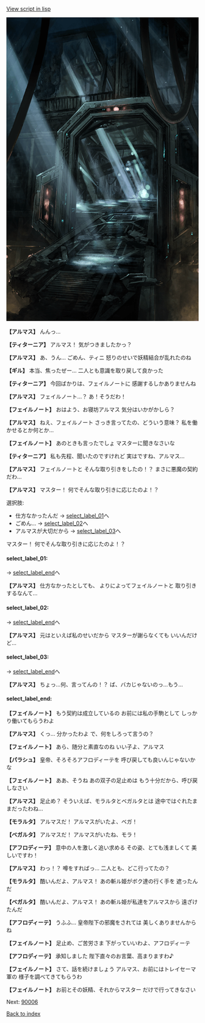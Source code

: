 [View script in lisp](../scripts/100903010.txt)

![bifrost.png](../images/backgrounds/bifrost.png)

**【アルマス】**
んんっ…

**【ティターニア】**
アルマス！
気がつきましたかっ？

**【アルマス】**
あ、うん…
ごめん、ティニ
怒りのせいで妖精結合が乱れたのね

**【ギル】**
本当、焦ったぜー…
二人とも意識を取り戻して良かった

**【ティターニア】**
今回ばかりは、フェイルノートに
感謝するしかありませんね

**【アルマス】**
フェイルノート…？
あ！そうだわ！

**【フェイルノート】**
おはよう、お寝坊アルマス
気分はいかがかしら？

**【アルマス】**
ねえ、フェイルノート
さっき言ってたの、どういう意味？
私を働かせるとか何とか…

**【フェイルノート】**
あのときも言ったでしょ
マスターに聞きなさいな

**【ティターニア】**
私も先程、聞いたのですけれど
実はですね、アルマス…

**【アルマス】**
フェイルノートと
そんな取り引きをしたの！？
まさに悪魔の契約だわ…

**【アルマス】**
マスター！
何でそんな取り引きに応じたのよ！？

選択肢:
- 仕方なかったんだ → [select_label_01](#select_label_01)へ
- ごめん… → [select_label_02](#select_label_02)へ
- アルマスが大切だから → [select_label_03](#select_label_03)へ


マスター！
何でそんな取り引きに応じたのよ！？

#### select_label_01:
 → [select_label_end](#select_label_end)へ

**【アルマス】**
仕方なかったとしても、
よりによってフェイルノートと
取り引きするなんて…

#### select_label_02:
 → [select_label_end](#select_label_end)へ

**【アルマス】**
元はといえば私のせいだから
マスターが謝らなくても
いいんだけど…

#### select_label_03:
 → [select_label_end](#select_label_end)へ

**【アルマス】**
ちょっ…何、言ってんの！？
ば、バカじゃないのっ…もう…

#### select_label_end:

**【フェイルノート】**
もう契約は成立しているの
お前には私の手駒として
しっかり働いてもらうわよ

**【アルマス】**
くっ…
分かったわよ
で、何をしろって言うの？

**【フェイルノート】**
あら、随分と素直なのね
いい子よ、アルマス

**【パラシュ】**
皇帝、そろそろアフロディーテを
呼び戻しても良いんじゃないかな

**【フェイルノート】**
ああ、そうね
あの双子の足止めは
もう十分だから、呼び戻しなさい

**【アルマス】**
足止め？
そういえば、モラルタとベガルタとは
途中ではぐれたままだったわね…

**【モラルタ】**
アルマスだ！
アルマスがいたよ、ベガ！

**【ベガルタ】**
アルマスだ！
アルマスがいたね、モラ！

**【アフロディーテ】**
意中の人を激しく追い求める
その姿、とても浅ましくて
美しいですわ！

**【アルマス】**
わっ！？
噂をすればっ…
二人とも、どこ行ってたの？

**【モラルタ】**
酷いんだよ、アルマス！
あの斬ル姫がボク達の行く手を
遮ったんだ

**【ベガルタ】**
酷いんだよ、アルマス！
あの斬ル姫が私達をアルマスから
遠ざけたんだ

**【アフロディーテ】**
うふふ…
皇帝陛下の邪魔をされては
美しくありませんからね

**【フェイルノート】**
足止め、ご苦労さま
下がっていいわよ、アフロディーテ

**【アフロディーテ】**
承知しました
陛下直々のお言葉、高まりますわ♪

**【フェイルノート】**
さて、話を続けましょう
アルマス、お前にはトレイセーマ軍の
様子を調べてきてもらうわ

**【フェイルノート】**
お前とその妖精、それからマスター
だけで行ってきなさい

Next: [90006](90006.md)

[Back to index](index.md)
